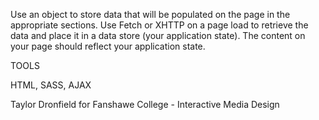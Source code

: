 Use an object to store data that will be populated on the page in the appropriate sections. Use
Fetch or XHTTP on a page load to retrieve the data and place it in a data store (your application
state). The content on your page should reflect your application state.

TOOLS


HTML, SASS, AJAX

Taylor Dronfield
for Fanshawe College - Interactive Media Design
